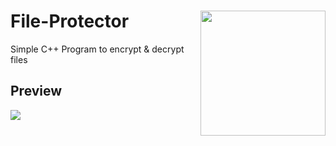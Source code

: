 # File-Protector <img align="right" width="200" height="200" src="https://user-images.githubusercontent.com/32968964/129413089-6e66762e-de7e-4d2c-9a80-6eeea6d3cf24.png">

Simple C++ Program to encrypt &amp; decrypt files 

## Preview


![](https://media.discordapp.net/attachments/318055119302295552/871110321803251792/Unbenannt.png?width=1569&height=984)
